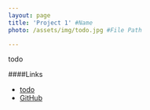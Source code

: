 ```yaml
---
layout: page
title: 'Project 1' #Name
photo: /assets/img/todo.jpg #File Path

---
```


todo

####Links

 * [todo](http://todo)
 * [GitHub](https://todo)
